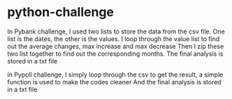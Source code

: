 # python-challenge
In Pybank challenge, I used two lists to store the data from the csv file. One list is the dates, the other is the values. I loop through the value list to find out the average changes, max increase and max decrease
Then I zip these two list together to find out the corresponding months.
The final analysis is stored in a txt file

in Pypoll challenge, I simply loop through the csv to get the result, a simple function is used to make the codes cleaner
And the final analysis is stored in a txt file

